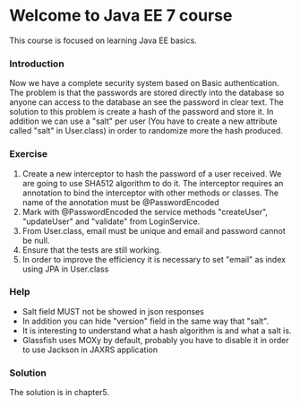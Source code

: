 # Welcome to Java EE 7 course

This course is focused on learning Java EE basics.

### Introduction

Now we have a complete security system based on Basic authentication. The problem is that the passwords are stored directly into the database so anyone can access to the database an see the password in clear text. The solution to this problem is create a hash of the password and store it. In addition we can use a "salt" per user (You have to create a new attribute called "salt" in User.class) in order to randomize more the hash produced.

### Exercise

1. Create a new interceptor to hash the password of a user received. We are going to use SHA512 algorithm to do it. The interceptor requires an annotation to bind the interceptor with other methods or classes. The name of the annotation must be @PasswordEncoded
2. Mark with @PasswordEncoded the service methods "createUser", "updateUser" and "validate" from LoginService.
3. From User.class, email must be unique and email and password cannot be null.
4. Ensure that the tests are still working.
5. In order to improve the efficiency it is necessary to set "email" as index using JPA in User.class

### Help

* Salt field MUST not be showed in json responses
* In addition you can hide "version" field in the same way that "salt".
* It is interesting to understand what a hash algorithm is and what a salt is.
* Glassfish uses MOXy by default, probably you have to disable it in order to use Jackson in JAXRS application

### Solution

The solution is in chapter5.
